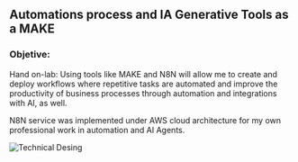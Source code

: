 ## Automations process and IA Generative Tools as a MAKE

### Objetive:

Hand on-lab: Using tools like MAKE and N8N will allow me to create and deploy workflows where repetitive tasks are automated and improve the productivity of business processes through automation and integrations with AI, as well.

N8N service was implemented under AWS cloud architecture for my own professional work in automation and AI Agents.

![Technical Desing](https://ocvpprofessional.cloud/wp-content/uploads/2025/07/make3.png)